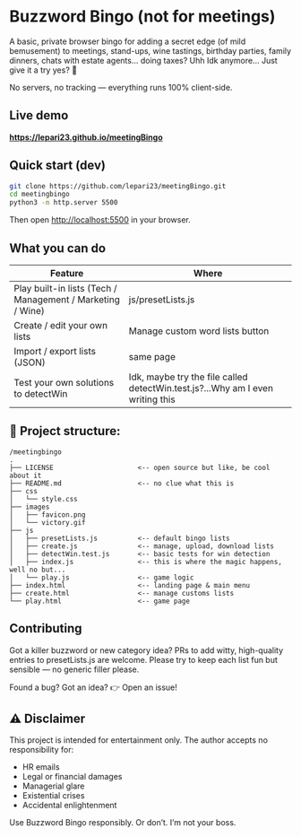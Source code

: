# Buzzword Bingo (not for meetings)

A basic, private browser bingo for adding a secret edge (of mild bemusement) to meetings, stand-ups, wine tastings, birthday parties, family dinners, chats with estate agents... doing taxes? Uhh Idk anymore... Just give it a try yes? 🙂

No servers, no tracking — everything runs 100% client-side.

## Live demo

**<https://lepari23.github.io/meetingBingo>**


## Quick start (dev)

```bash
git clone https://github.com/lepari23/meetingBingo.git
cd meetingbingo
python3 -m http.server 5500
```
Then open <http://localhost:5500> in your browser.

## What you can do

|Feature| Where |
|--|--|
|Play built-in lists (Tech / Management / Marketing / Wine) | js/presetLists.js|
|Create / edit your own lists | Manage custom word lists button|
|Import / export lists (JSON) | same page|
|Test your own solutions to detectWin| Idk, maybe try the file called detectWin.test.js?...Why am I even writing this |


## 📂 Project structure:
```
/meetingbingo
.
├── LICENSE                     <-- open source but like, be cool about it
├── README.md                   <-- no clue what this is
├── css
│   └── style.css
├── images
│   ├── favicon.png
│   └── victory.gif
├── js
│   ├── presetLists.js          <-- default bingo lists
│   ├── create.js               <-- manage, upload, download lists
│   ├── detectWin.test.js       <-- basic tests for win detection
│   ├── index.js                <-- this is where the magic happens, well no but...
│   └── play.js                 <-- game logic
├── index.html                  <-- landing page & main menu
├── create.html                 <-- manage customs lists
└── play.html                   <-- game page
```

## Contributing

Got a killer buzzword or new category idea?
PRs to add witty, high-quality entries to presetLists.js are welcome.
Please try to keep each list fun but sensible — no generic filler please.

Found a bug? Got an idea?
👉 Open an issue!

## ⚠️ Disclaimer

This project is intended for entertainment only.
The author accepts no responsibility for:
* HR emails
* Legal or financial damages
* Managerial glare
* Existential crises
* Accidental enlightenment

Use Buzzword Bingo responsibly. Or don’t. I’m not your boss.
